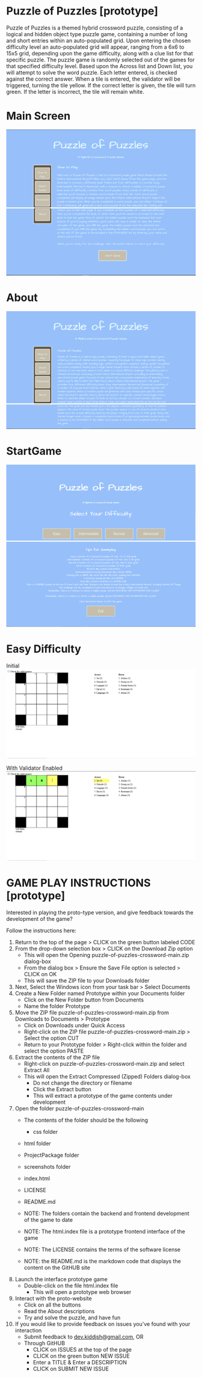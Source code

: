 # Puzzle of Puzzles [prototype]

Puzzle of Puzzles is a themed hybrid crossword puzzle, consisting of a logical and hidden object type puzzle game, containing a number of long and short entries within an auto-populated grid. Upon entering the chosen difficulty level an auto-populated grid will appear, ranging from a 6x6 to 15x5 grid, depending upon the game difficulty, along with a clue list for that specific puzzle. The puzzle game is randomly selected out of the games for that specified difficulty level. Based upon the Across list and Down list, you will attempt to solve the word puzzle. Each letter entered, is checked against the correct answer. When a tile is entered, the validator will be triggered, turning the tile yellow. If the correct letter is given, the tile will turn green. If the letter is incorrect, the tile will remain white.

# Main Screen

![Main[1]](https://raw.githubusercontent.com/teamc-ohare/puzzle-of-puzzles-crossword/main/screenshots/Main%5B1%5D.PNG)
![Main[2]](https://raw.githubusercontent.com/teamc-ohare/puzzle-of-puzzles-crossword/main/screenshots/Main%5B2%5D.PNG)

# About

![About[1]](https://raw.githubusercontent.com/teamc-ohare/puzzle-of-puzzles-crossword/main/screenshots/About%5B1%5D.PNG)
![About[2]](https://raw.githubusercontent.com/teamc-ohare/puzzle-of-puzzles-crossword/main/screenshots/About%5B2%5D.PNG)

# StartGame

![StartGame[1]](https://raw.githubusercontent.com/teamc-ohare/puzzle-of-puzzles-crossword/main/screenshots/StartGame%5B1%5D.PNG)
![StartGame[2]](https://raw.githubusercontent.com/teamc-ohare/puzzle-of-puzzles-crossword/main/screenshots/StartGame%5B2%5D.PNG)

# Easy Difficulty

Initial
![Easy[1]](https://raw.githubusercontent.com/teamc-ohare/puzzle-of-puzzles-crossword/main/screenshots/Easy%5B1%5D.PNG)

With Validator Enabled
![Easy[2]](https://raw.githubusercontent.com/teamc-ohare/puzzle-of-puzzles-crossword/main/screenshots/Easy%5B2%5D.PNG)

# GAME PLAY INSTRUCTIONS [prototype]

Interested in playing the proto-type version, and give feedback towards the development of the game?

Follow the instructions here:

1. Return to the top of the page > CLICK on the green button labeled CODE
2. From the drop-down selection box > CLICK on the Download Zip option
    - This will open the Opening puzzle-of-puzzles-crossword-main.zip dialog-box
    - From the dialog box > Ensure the Save File option is selected > CLICK on OK
    - This will save the ZIP file to your Downloads folder
3. Next, Select the Windows icon from your task bar > Select Documents
4. Create a New Folder named Prototype within your Documents folder 
    - Click on the New Folder button from Documents
    - Name the folder Prototype
5. Move the ZIP file puzzle-of-puzzles-crossword-main.zip from Downloads to Documents > Prototype
    - Click on Downloads under Quick Access
    - Right-click on the ZIP file puzzle-of-puzzles-crossword-main.zip > Select the option CUT
    - Return to your Prototype folder > Right-click within the folder and select the option PASTE
6. Extract the contents of the ZIP file
    - Right-click on puzzle-of-puzzles-crossword-main.zip and select Extract All
    - This will open the Extract Compressed (Zipped) Folders dialog-box
        - Do not change the directory or filename
        - Click the Extract button
        - This will extract a prototype of the game contents under development
7. Open the folder puzzle-of-puzzles-crossword-main
    - The contents of the folder should be the following
        - css folder
	- html folder
	- ProjectPackage folder
	- screenshots folder
	- index.html
	- LICENSE
	- README.md
	
    - NOTE: The folders contain the backend and frontend development of the game to date
    - NOTE: The html.index file is a prototype frontend interface of the game
    - NOTE: The LICENSE contains the terms of the software license
    - NOTE: the README.md is the markdown code that displays the content on the GitHUB site
8. Launch the interface prototype game 
    - Double-click on the file html.index file
        - This will open a prototype web browser
9. Interact with the proto-website
    - Click on all the buttons
    - Read the About descriptions 
    - Try and solve the puzzle, and have fun
10. If you would like to provide feedback on issues you've found with your interaction
      - Submit feedback to dev.kiddjsh@gmail.com, OR
      - Through GitHUB
          - CLICK on ISSUES at the top of the page
          - CLICK on the green button NEW ISSUE
          - Enter a TITLE & Enter a DESCRIPTION
          - CLICK on SUBMIT NEW ISSUE   
